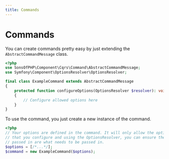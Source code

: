 ```yaml
---
title: Commands
---
```


# Commands

You can create commands pretty easy by just extending the
`AbstractCommandMessage` class.

```php
<?php
use SonsOfPHP\Component\Cqrs\Command\AbstractCommandMessage;
use Symfony\Component\OptionsResolver\OptionsResolver;

final class ExampleCommand extends AbstractCommandMessage
{
    protected function configureOptions(OptionsResolver $resolver): void
    {
        // Configure allowed options here
    }
}
```

To use the command, you just create a new instance of the command.

```php
<?php
// Your options are defined in the command. It will only allow the options
// that you configure and using the OptionsResolver, you can ensure the options
// passed in are what needs to be passed in.
$options = [/*...*/];
$command = new ExampleCommand($options);
```
